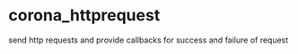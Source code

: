 corona_httprequest
==================

send http requests and provide callbacks for success and failure of request
